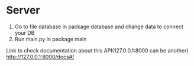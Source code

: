 # Server
1. Go to file database in package database and change data to connect your DB
2. Run main.py in package main

Link to check documentation about this API(127.0.0.1:8000 can be another)
http://127.0.0.1:8000/docs#/
